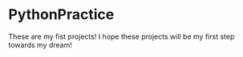 # PythonPractice
These are my fist projects! I hope these projects will be my first step towards my dream!
